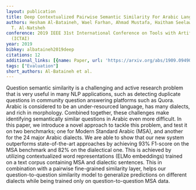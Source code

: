 ```yaml
---
layout: publication
title: Deep Contextualized Pairwise Semantic Similarity For Arabic Language Questions
authors: Hesham Al-Bataineh, Wael Farhan, Ahmad Mustafa, Haitham Seelawi, Hussein
  T. Al-Natsheh
conference: 2019 IEEE 31st International Conference on Tools with Artificial Intelligence
  (ICTAI)
year: 2019
bibkey: albataineh2019deep
citations: 12
additional_links: [{name: Paper, url: 'https://arxiv.org/abs/1909.09490'}]
tags: ["Evaluation"]
short_authors: Al-Bataineh et al.
---
```

Question semantic similarity is a challenging and active research problem
that is very useful in many NLP applications, such as detecting duplicate
questions in community question answering platforms such as Quora. Arabic is
considered to be an under-resourced language, has many dialects, and rich in
morphology. Combined together, these challenges make identifying semantically
similar questions in Arabic even more difficult. In this paper, we introduce a
novel approach to tackle this problem, and test it on two benchmarks; one for
Modern Standard Arabic (MSA), and another for the 24 major Arabic dialects. We
are able to show that our new system outperforms state-of-the-art approaches by
achieving 93% F1-score on the MSA benchmark and 82% on the dialectical one.
This is achieved by utilizing contextualized word representations (ELMo
embeddings) trained on a text corpus containing MSA and dialectic sentences.
This in combination with a pairwise fine-grained similarity layer, helps our
question-to-question similarity model to generalize predictions on different
dialects while being trained only on question-to-question MSA data.